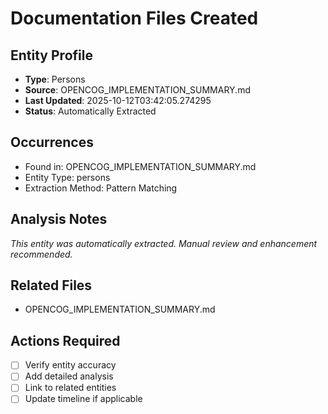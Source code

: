 # Documentation Files Created

## Entity Profile
- **Type**: Persons
- **Source**: OPENCOG_IMPLEMENTATION_SUMMARY.md
- **Last Updated**: 2025-10-12T03:42:05.274295
- **Status**: Automatically Extracted

## Occurrences
- Found in: OPENCOG_IMPLEMENTATION_SUMMARY.md
- Entity Type: persons
- Extraction Method: Pattern Matching

## Analysis Notes
*This entity was automatically extracted. Manual review and enhancement recommended.*

## Related Files
- OPENCOG_IMPLEMENTATION_SUMMARY.md

## Actions Required
- [ ] Verify entity accuracy
- [ ] Add detailed analysis
- [ ] Link to related entities
- [ ] Update timeline if applicable
